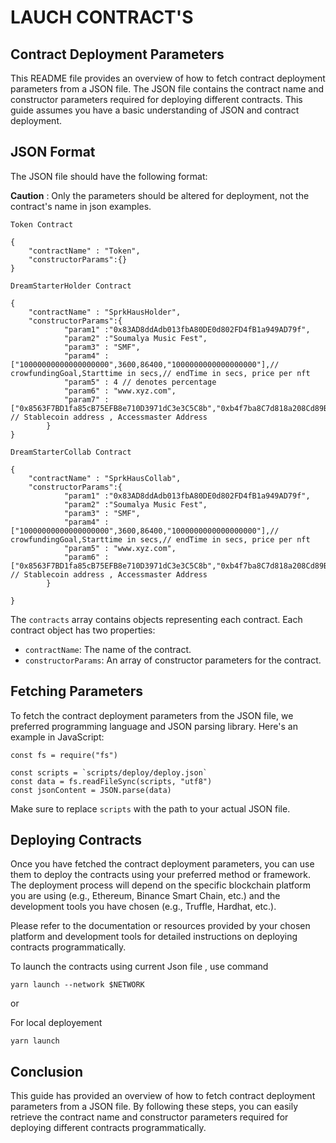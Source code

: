 # LAUCH CONTRACT'S

## **Contract Deployment Parameters**

This README file provides an overview of how to fetch contract deployment parameters from a JSON file. The JSON file contains the contract name and constructor parameters required for deploying different contracts. This guide assumes you have a basic understanding of JSON and contract deployment.

## **JSON Format**

The JSON file should have the following format:

**Caution** : Only the parameters should be altered for deployment, not the contract's name in json examples.

`Token Contract`

```shell
{
    "contractName" : "Token",
    "constructorParams":{}
}
```

`DreamStarterHolder Contract`

```shell
{
    "contractName" : "SprkHausHolder",
    "constructorParams":{
            "param1" :"0x83AD8ddAdb013fbA80DE0d802FD4fB1a949AD79f",
            "param2" :"Soumalya Music Fest",
            "param3" : "SMF",
            "param4" : ["10000000000000000000",3600,86400,"1000000000000000000"],// crowfundingGoal,Starttime in secs,// endTime in secs, price per nft
            "param5" : 4 // denotes percentage
            "param6" : "www.xyz.com",
            "param7" : ["0x8563F7BD1fa85cB75EFB8e710D3971dC3e3C5C8b","0xb4f7ba8C7d818a208Cd89B127a126DD2aa45aDae"] // Stablecoin address , Accessmaster Address
        }
}
```

`DreamStarterCollab Contract`

```shell
{
    "contractName" : "SprkHausCollab",
    "constructorParams":{
            "param1" :"0x83AD8ddAdb013fbA80DE0d802FD4fB1a949AD79f",
            "param2" :"Soumalya Music Fest",
            "param3" : "SMF",
            "param4" : ["10000000000000000000",3600,86400,"1000000000000000000"],// crowfundingGoal,Starttime in secs,// endTime in secs, price per nft
            "param5" : "www.xyz.com",
            "param6" : ["0x8563F7BD1fa85cB75EFB8e710D3971dC3e3C5C8b","0xb4f7ba8C7d818a208Cd89B127a126DD2aa45aDae"] // Stablecoin address , Accessmaster Address
        }

}

```

The `contracts` array contains objects representing each contract. Each contract object has two properties:

-   `contractName`: The name of the contract.
-   `constructorParams`: An array of constructor parameters for the contract.

## **Fetching Parameters**

To fetch the contract deployment parameters from the JSON file, we preferred programming language and JSON parsing library. Here's an example in JavaScript:

```shell
const fs = require("fs")

const scripts = `scripts/deploy/deploy.json`
const data = fs.readFileSync(scripts, "utf8")
const jsonContent = JSON.parse(data)

```

Make sure to replace `scripts` with the path to your actual JSON file.

## **Deploying Contracts**

Once you have fetched the contract deployment parameters, you can use them to deploy the contracts using your preferred method or framework. The deployment process will depend on the specific blockchain platform you are using (e.g., Ethereum, Binance Smart Chain, etc.) and the development tools you have chosen (e.g., Truffle, Hardhat, etc.).

Please refer to the documentation or resources provided by your chosen platform and development tools for detailed instructions on deploying contracts programmatically.

To launch the contracts using current Json file , use command

```shell
yarn launch --network $NETWORK
```

or

For local deployement

```shell
yarn launch
```

## **Conclusion**

This guide has provided an overview of how to fetch contract deployment parameters from a JSON file. By following these steps, you can easily retrieve the contract name and constructor parameters required for deploying different contracts programmatically.
